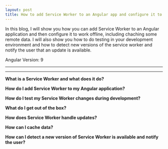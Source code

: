 ```yaml
---
layout: post
title: How to add Service Worker to an Angular app and configure it to work offline and handle updates
---
```


In this blog, I will show you how you can add Service Worker to an Angular application and then configure it to work offline, including chaching some remote data.   I will also show you how to do testing in your development environment and how to detect new versions of the service worker and notify the user that an update is available. 

Angular Version: 9

----
****

**What is a Service Worker and what does it do?**

**How do I add Service Worker to my Angular application?**

**How do I test my Service Worker changes during development?**

**What do I get out of the box?**

**How does Service Worker handle updates?**

**How can I cache data?**

**How can I detect a new version of Service Worker is available and notify the user?**
